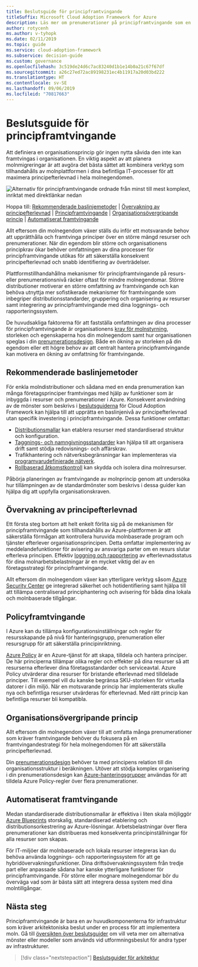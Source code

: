 ```yaml
---
title: Beslutsguide för principframtvingande
titleSuffix: Microsoft Cloud Adoption Framework for Azure
description: Läs mer om prenumerationer på principframtvingande som en grundläggande designprioritet i Azure-migreringar.
author: rotycenh
ms.author: v-tyhopk
ms.date: 02/11/2019
ms.topic: guide
ms.service: cloud-adoption-framework
ms.subservice: decision-guide
ms.custom: governance
ms.openlocfilehash: 3c519de24d6c7ac83240d1b1e14b0a21c67f67df
ms.sourcegitcommit: a26c27ed72ac89198231ec4b11917a20d03bd222
ms.translationtype: HT
ms.contentlocale: sv-SE
ms.lasthandoff: 09/06/2019
ms.locfileid: "70817663"
---
```

# <a name="policy-enforcement-decision-guide"></a>Beslutsguide för principframtvingande

Att definiera en organisationsprincip gör ingen nytta såvida den inte kan framtvingas i organisationen. En viktig aspekt av att planera molnmigreringar är att avgöra det bästa sättet att kombinera verktyg som tillhandahålls av molnplattformen i dina befintliga IT-processer för att maximera principefterlevnad i hela molnegendomen.

![Alternativ för principframtvingande ordnade från minst till mest komplext, inriktat med direktlänkar nedan](../../_images/discovery-guides/discovery-guide-policy-enforcement.png)

Hoppa till: [Rekommenderade baslinjemetoder](#baseline-recommended-practices) | [Övervakning av principefterlevnad](#policy-compliance-monitoring) | [Principframtvingande](#policy-enforcement) | [Organisationsövergripande princip](#cross-organization-policy) | [Automatiserat framtvingande](#automated-enforcement)

Allt eftersom din molnegendom växer ställs du inför ett motsvarande behov att upprätthålla och framtvinga principer över en större mängd resurser och prenumerationer. När din egendom blir större och organisationens principkrav ökar behöver omfattningen av dina processer för principframtvingande utökas för att säkerställa konsekvent principefterlevnad och snabb identifiering av överträdelser.

Plattformstillhandahållna mekanismer för principframtvingande på resurs- eller prenumerationsnivå räcker oftast för mindre molnegendomar. Större distributioner motiverar en större omfattning av framtvingande och kan behöva utnyttja mer sofistikerade mekanismer för framtvingande som inbegriper distributionsstandarder, gruppering och organisering av resurser samt integrering av principframtvingande med dina loggnings- och rapporteringssystem.

De huvudsakliga faktorerna för att fastställa omfattningen av dina processer för principframtvingande är organisationens [krav för molnstyrning](/azure/architecture/cloud-adoption/governance/overview), storleken och egenskaperna hos din molnegendom samt hur organisationen speglas i din [prenumerationsdesign](../subscriptions/index.md). Både en ökning av storleken på din egendom eller ett högre behov av att centralt hantera principframtvingande kan motivera en ökning av omfattning för framtvingande.

## <a name="baseline-recommended-practices"></a>Rekommenderade baslinjemetoder

För enkla molndistributioner och sådana med en enda prenumeration kan många företagsprinciper framtvingas med hjälp av funktioner som är inbyggda i resurser och prenumerationer i Azure. Konsekvent användning av de mönster som beskrivs i [beslutsguiderna](../index.md) för Cloud Adoption Framework kan hjälpa till att upprätta en baslinjenivå av principefterlevnad utan specifik investering i principframtvingande. Dessa funktioner omfattar:

- [Distributionsmallar](../resource-consistency/index.md) kan etablera resurser med standardiserad struktur och konfiguration.
- [Taggnings- och namngivningsstandarder](../resource-tagging/index.md) kan hjälpa till att organisera drift samt stödja redovisnings- och affärskrav.
- Trafikhantering och nätverksbegränsningar kan implementeras via [programvarudefinierade nätverk](../software-defined-network/index.md).
- [Rollbaserad åtkomstkontroll](../identity/index.md) kan skydda och isolera dina molnresurser.

Påbörja planeringen av framtvingande av molnprincip genom att undersöka hur tillämpningen av de standardmönster som beskrivs i dessa guider kan hjälpa dig att uppfylla organisationskraven.

## <a name="policy-compliance-monitoring"></a>Övervakning av principefterlevnad

Ett första steg bortom att helt enkelt förlita sig på de mekanismen för principframtvingande som tillhandahålls av Azure-plattformen är att säkerställa förmågan att kontrollera huruvida molnbaserade program och tjänster efterlever organisationsprincipen. Detta omfattar implementering av meddelandefunktioner för avisering av ansvariga parter om en resurs slutar efterleva principen. Effektiv [loggning och rapportering](../log-and-report/index.md) av efterlevnadsstatus för dina molnarbetsbelastningar är en mycket viktig del av en företagsstrategi för principframtvingande.

Allt eftersom din molnegendom växer kan ytterligare verktyg såsom [Azure Security Center](/azure/security-center) ge integrerad säkerhet och hotidentifiering samt hjälpa till att tillämpa centraliserad principhantering och avisering för båda dina lokala och molnbaserade tillgångar.

## <a name="policy-enforcement"></a>Policyframtvingande

I Azure kan du tillämpa konfigurationsinställningar och regler för resursskapande på nivå för hanteringsgrupp, prenumeration eller resursgrupp för att säkerställa principinriktning.

[Azure Policy](/azure/governance/policy/overview) är en Azure-tjänst för att skapa, tilldela och hantera principer. De här principerna tillämpar olika regler och effekter på dina resurser så att resurserna efterlever dina företagsstandarder och serviceavtal. Azure Policy utvärderar dina resurser för bristande efterlevnad med tilldelade principer. Till exempel vill du kanske begränsa SKU-storleken för virtuella datorer i din miljö. När en motsvarande princip har implementerats skulle nya och befintliga resurser utvärderas för efterlevnad. Med rätt princip kan befintliga resurser bli kompatibla.

## <a name="cross-organization-policy"></a>Organisationsövergripande princip

Allt eftersom din molnegendom växer till att omfatta många prenumerationer som kräver framtvingande behöver du fokusera på en framtvingandestrategi för hela molnegendomen för att säkerställa principefterlevnad.

Din [prenumerationsdesign](../subscriptions/index.md) behöver ta med principens relation till din organisationsstruktur i beräkningen. Utöver att stödja komplex organisering i din prenumerationsdesign kan [Azure-hanteringsgrupper](../../ready/considerations/scaling-subscriptions.md#managing-multiple-subscriptions) användas för att tilldela Azure Policy-regler över flera prenumerationer.

## <a name="automated-enforcement"></a>Automatiserat framtvingande

Medan standardiserade distributionsmallar är effektiva i liten skala möjliggör [Azure Blueprints](/azure/governance/blueprints/overview) storskalig, standardiserad etablering och distributionsorkestrering av Azure-lösningar. Arbetsbelastningar över flera prenumerationer kan distribueras med konsekventa principinställningar för alla resurser som skapas.

För IT-miljöer där molnbaserade och lokala resurser integreras kan du behöva använda loggnings- och rapporteringssystem för att ge hybridövervakningsfunktioner. Dina driftsövervakningssystem från tredje part eller anpassade sådana har kanske ytterligare funktioner för principframtvingande. För större eller mognare molnegendomar bör du överväga vad som är bästa sätt att integrera dessa system med dina molntillgångar.

## <a name="next-steps"></a>Nästa steg

Principframtvingande är bara en av huvudkomponenterna för infrastruktur som kräver arkitektoniska beslut under en process för att implementera moln. Gå till [översikten över beslutsguider](../index.md) om vill veta mer om alternativa mönster eller modeller som används vid utformningsbeslut för andra typer av infrastrukturer.

> [!div class="nextstepaction"]
> [Beslutsguider för arkitektur](../index.md)
